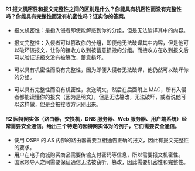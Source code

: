 #### R1 报文机密性和报文完整性之间的区别是什么？你能具有机密性而没有完整性吗？你能具有完整性而没有机密性吗？证实你的答案。

  * 报文机密性：是指入侵者即使能解惑到你的分组，但是无法破译其中的内容。
  * 报文完整性：入侵者可以篡改你的分组，即便他无法破译其中内容，但是他可以破坏该报文，让你的接收方收到被蓄意损毁的分组。而接收方在收到报文后可以验证该报文没有被篡改，蓄意损坏。
  
  * 可以具有机密性而没有完整性，因为即便入侵者无法破译，他仍然可以破坏你的分组。
  * 可以具有完整性而没有机密性，发送明文，然后在后面附上 MAC，所有入侵者都能读懂你的报文（因为是明文），但是无法篡改，无法破坏，或者说他可以这样做，但是会被接收方识别出来。
  
#### R2 因特网实体（路由器，交换机，DNS 服务器、Web 服务器、用户端系统）经常需要安全通信。给出三个特定的因特网实体对的例子，它们需要安全通信。  
  
  * 使用 OSPF 的 AS 内部的路由器需要互相通告正确的报文，因此有报文完整性的要求。
  * 用户在电子商城购买商品需要传输支付密码等信息，所以需要报文机密性。
  * 国家领导人之间需要保证通信无法被窃听，篡改，因此需要机密性和完整性。